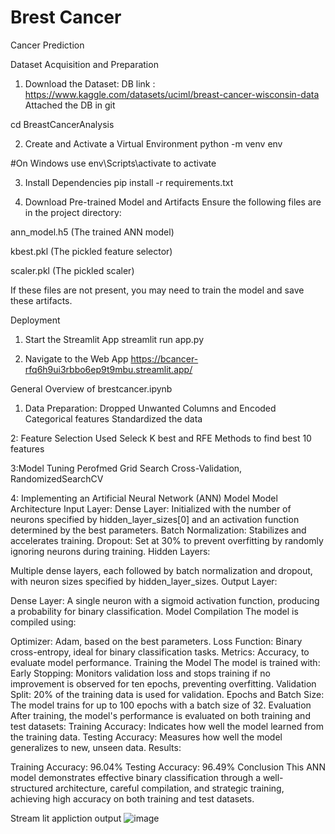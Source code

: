 # Brest Cancer
Cancer Prediction





Dataset Acquisition and Preparation
1. Download the Dataset:
DB link : https://www.kaggle.com/datasets/uciml/breast-cancer-wisconsin-data
Attached the DB in git

cd BreastCancerAnalysis

2. Create and Activate a Virtual Environment
python -m venv env

#On Windows use env\Scripts\activate to activate

3. Install Dependencies
pip install -r requirements.txt

4. Download Pre-trained Model and Artifacts
Ensure the following files are in the project directory:

ann_model.h5 (The trained ANN model)

kbest.pkl (The pickled feature selector)

scaler.pkl (The pickled scaler)

If these files are not present, you may need to train the model and save these artifacts.

Deployment 

1. Start the Streamlit App
streamlit run app.py

2. Navigate to the Web App
 https://bcancer-rfq6h9ui3rbbo6ep9t9mbu.streamlit.app/

  
General Overview of brestcancer.ipynb
1. Data Preparation:
Dropped Unwanted Columns and Encoded Categorical features
Standardized the data



2: Feature Selection
Used Seleck K best and RFE Methods to find best 10 features


3:Model Tuning
Perofmed Grid Search Cross-Validation, RandomizedSearchCV 


4: Implementing an Artificial Neural Network (ANN) Model
Model Architecture
Input Layer:
Dense Layer: Initialized with the number of neurons specified by hidden_layer_sizes[0] and an activation function determined by the best parameters.
Batch Normalization: Stabilizes and accelerates training.
Dropout: Set at 30% to prevent overfitting by randomly ignoring neurons during training.
Hidden Layers:

Multiple dense layers, each followed by batch normalization and dropout, with neuron sizes specified by hidden_layer_sizes.
Output Layer:

Dense Layer: A single neuron with a sigmoid activation function, producing a probability for binary classification.
Model Compilation
The model is compiled using:

Optimizer: Adam, based on the best parameters.
Loss Function: Binary cross-entropy, ideal for binary classification tasks.
Metrics: Accuracy, to evaluate model performance.
Training the Model
The model is trained with:
Early Stopping: Monitors validation loss and stops training if no improvement is observed for ten epochs, preventing overfitting.
Validation Split: 20% of the training data is used for validation.
Epochs and Batch Size: The model trains for up to 100 epochs with a batch size of 32.
Evaluation
After training, the model's performance is evaluated on both training and test datasets:
Training Accuracy: Indicates how well the model learned from the training data.
Testing Accuracy: Measures how well the model generalizes to new, unseen data.
Results:

Training Accuracy: 96.04%
Testing Accuracy: 96.49%
Conclusion
This ANN model demonstrates effective binary classification through a well-structured architecture, careful compilation, and strategic training, achieving high accuracy on both training and test datasets.



Stream lit appliction output
![image](https://github.com/user-attachments/assets/cf8e6d90-f55f-4c81-82f7-6a8e2a98b021)
